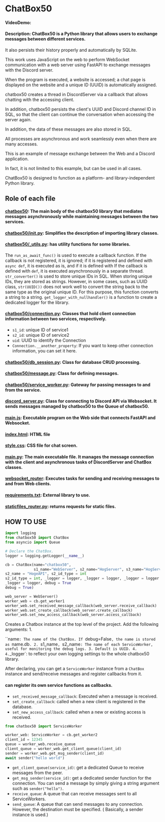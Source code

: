 # ChatBox50

#### VideoDemo:

#### Description: ChatBox50 is a Python library that allows users to exchange messages between different services.

It also persists their history properly and automatically by SQLite.

This work uses JavaScript on the web to perform WebSocket communication with a web server using FastAPI to exchange
messages with the Discord server.

When the program is executed, a website is accessed; a chat page is displayed on the website and a unique ID (UUID) is
automatically assigned.

chatbox50 creates a thread in DiscordServer via a callback that allows chatting with the accessing client.

In addition, chatbox50 persists the client's UUID and Discord channel ID in SQL, so that the client can continue the
conversation when accessing the server again.

In addition, the data of these messages are also stored in SQL.

All processes are asynchronous and work seamlessly even when there are many accesses.

This is an example of message exchange between the Web and a Discord application.

In fact, it is not limited to this example, but can be used in all cases.

ChatBox50 is designed to function as a platform- and library-independent Python library.

## Role of each file

#### [chatbox50](chatbox50): The main body of the chatbox50 library that mediates messages asynchronously while maintaining messages between the two services.

#### [chatbox50/__init__.py](chatbox50/__init__.py): Simplifies the description of importing library classes.

#### [chatbox50/_utils.py](chatbox50/_utils.py): has utility functions for some libraries.

The `run_as_await_func()` is used to execute a callback function.
If the callback is not registered, it is ignored; if it is registered and defined with `async def`, it is executed as
is, and if it is defined with
If the callback is defined with `def`, it is executed asynchronously in a separate thread.
`str_converter()` is used to store unique IDs in SQL. When storing unique IDs, they are stored as strings.
However, in some cases, such as UUID class, `str(UUID())` does not work well to convert the string back to the same type
as the original unique ID.
For this purpose, this function converts a string to a string.
`get_logger_with_nullhandler()` is a function to create a dedicated logger for the library.

#### [chatbox50/connection.py](chatbox50/connection.py): Classes that hold client connection information between two services, respectively.

- `s1_id`: unique ID of service1
- `s2_id`: unique ID of service2
- `uid`: UUID to identify the Connection
- `Connection.__another_property`: If you want to keep other connection information, you can set it here.

#### [chatbox50/db_session.py](chatbox50/db_session.py): Class for database CRUD processing.

#### [chatbox50/message.py](chatbox50/message.py): Class for defining messages.

#### [chatbox50/service_worker.py](chatbox50/service_worker.py): Gateway for passing messages to and from the service.

#### [discord_server.py](discord_server.py): Class for connecting to Discord API via Websocket. It sends messages managed by chatbox50 to the Queue of chatbox50.

#### [main.js](main.js): Executable program on the Web side that connects FastAPI and Websocket.

#### [index.html](index.html): HTML file

#### [style.css](style.css): CSS file for chat screen.

#### [main.py](main.py): The main executable file. It manages the message connection with the client and asynchronous tasks of DiscordServer and ChatBox classes.

#### [websocket_router](websocket_router.py): Executes tasks for sending and receiving messages to and from Web clients.

#### [requirements.txt](requirements.txt): External library to use.

#### [staticfiles_router.py](staticfiles_router.py): returns requests for static files.

## HOW TO USE

````python
import logging
from chatbox50 import ChatBox
from asyncio import Queue

# Declare the ChatBox.
logger = logging.getLogger(__name__)

cb = ChatBox(name="chatbox50",
             s1_name="WebServer", s2_name="HogServer", s3_name="HogServer", s4_name="HogServer")
s2_name = "HogeAPI", s2_id_type = int
s2_id_type = int, _logger = logger, _logger = logger, _logger = logger
_logger = logger, debug = True
debug = True)

web_server = WebServer()
worker_web = cb.get_worker1
worker_web.set_received_message_callback(web_server.receive_callback)
worker_web.set_create_callback(web_server.create_callback)
worker_web.set_new_access_callback(web_server.access_callback)

````

Creates a Chatbox instance at the top level of the project.
Add the following arguments: 1.

``name`: The name of the ChatBox. If `debug=False`, the name is stored as `name.db`. 2.
`s1_name`, `s2_name`: The name of each ServiceWorker, useful for monitoring the debug logs. 3.
Default is UUID. 4.
4.`_logger`: to reflect your own logging settings to the whole chatbox50 library.

After declaring, you can get a `ServiceWorker` instance from a `ChatBox` instance and send/receive messages and register
callbacks from it.

#### can register its own service functions as callbacks.

- `set_received_message_callback`: Executed when a message is received.
- `set_create_callback`: called when a new client is registered in the database.
- `set_new_access_callback`: called when a new or existing access is received.

```python
from chatbox50 import ServiceWorker

worker_web: ServiceWorker = cb.get_worker2
client_id = 12345
queue = worker_web.receive_queue
client_queue = worker_web.get_client_queue(client_id)
sender = worker_web.get_msg_sender(client_id)
await sender("hello world")
```

- `get_client_queue(service_id)`: get a dedicated Queue to receive messages from the peer.
- `get_msg_sender(service_id)`: get a dedicated sender function for the connection. You can send a message by simply
  giving a string argument such as `sender("hello")`.
- `receive_queue`: A queue that can receive messages sent to all ServiceWorkers.
- `send_queue`: A queue that can send messages to any connection. However, the destination must be specified. (
  Basically, a sender instance is used.)
